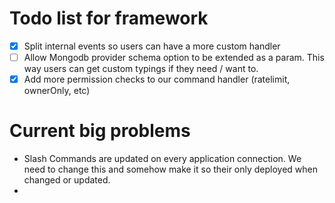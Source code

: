 # Todo list for framework

- [x] Split internal events so users can have a more custom handler
- [ ] Allow Mongodb provider schema option to be extended as a param. This way users can get custom typings if they need / want to.
- [x] Add more permission checks to our command handler (ratelimit, ownerOnly, etc)

# Current big problems

- Slash Commands are updated on every application connection. We need to change this and somehow make it so their only deployed when changed or updated.
-
